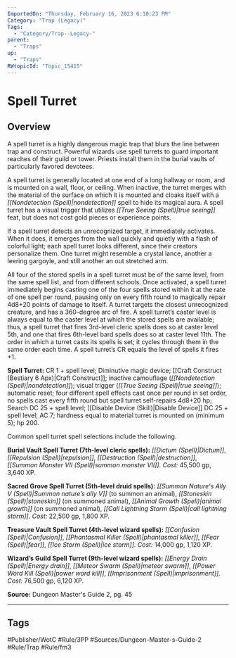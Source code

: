 ```yaml
---
ImportedOn: "Thursday, February 16, 2023 6:10:23 PM"
Category: "Trap (Legacy)"
Tags:
  - "Category/Trap--Legacy-"
parent:
  - "Traps"
up:
  - "Traps"
RWtopicId: "Topic_15415"
---
```

# Spell Turret
## Overview
A spell turret is a highly dangerous magic trap that blurs the line between trap and construct. Powerful wizards use spell turrets to guard important reaches of their guild or tower. Priests install them in the burial vaults of particularly favored devotees.

A spell turret is generally located at one end of a long hallway or room, and is mounted on a wall, floor, or ceiling. When inactive, the turret merges with the material of the surface on which it is mounted and cloaks itself with a *[[Nondetection (Spell)|nondetection]]* spell to hide its magical aura. A spell turret has a visual trigger that utilizes *[[True Seeing (Spell)|true seeing]]* feat, but does not cost gold pieces or experience points.

If a spell turret detects an unrecognized target, it immediately activates. When it does, it emerges from the wall quickly and quietly with a flash of colorful light; each spell turret looks different, since their creators personalize them. One turret might resemble a crystal lance, another a leering gargoyle, and still another an out stretched arm.

All four of the stored spells in a spell turret must be of the same level, from the same spell list, and from different schools. Once activated, a spell turret immediately begins casting one of the four spells stored within it at the rate of one spell per round, pausing only on every fifth round to magically repair 4d8+20 points of damage to itself. A turret targets the closest unrecognized creature, and has a 360-degree arc of fire. A spell turret’s caster level is always equal to the caster level at which the stored spells are available; thus, a spell turret that fires 3rd-level cleric spells does so at caster level 5th, and one that fires 6th-level bard spells does so at caster level 11th. The order in which a turret casts its spells is set; it cycles through them in the same order each time. A spell turret’s CR equals the level of spells it fires +1.

**Spell Turret:** CR 1 + spell level; Diminutive magic device; [[Craft Construct (Bestiary 6 Apx)|Craft Construct]]; inactive camouflage (*[[Nondetection (Spell)|nondetection]]*); visual trigger (*[[True Seeing (Spell)|true seeing]]*); automatic reset; four different spell effects cast once per round in set order, no spells cast every fifth round but spell turret self-repairs 4d8+20 hp; Search DC 25 + spell level; [[Disable Device (Skill)|Disable Device]] DC 25 + spell level; AC 7; hardness equal to material turret is mounted on (minimum 5); hp 200.

Common spell turret spell selections include the following.

**Burial Vault Spell Turret (7th-level cleric spells):** *[[Dictum (Spell)|Dictum]]*, *[[Repulsion (Spell)|repulsion]]*, *[[Destruction (Spell)|destruction]]*, *[[Summon Monster VII (Spell)|summon monster VII]]*. *Cost:* 45,500 gp, 3,640 XP.

**Sacred Grove Spell Turret (5th-level druid spells):** *[[Summon Nature's Ally V (Spell)|Summon nature’s ally V]]* (to summon an animal), *[[Stoneskin (Spell)|stoneskin]]* (on summoned animal), *[[Animal Growth (Spell)|animal growth]]* (on summoned animal), *[[Call Lightning Storm (Spell)|call lightning storm]]*. *Cost:* 22,500 gp, 1,800 XP.

**Treasure Vault Spell Turret (4th-level wizard spells):** *[[Confusion (Spell)|Confusion]]*, *[[Phantasmal Killer (Spell)|phantasmal killer]]*, *[[Fear (Spell)|fear]]*, *[[Ice Storm (Spell)|ice storm]]*. *Cost:* 14,000 gp, 1,120 XP.

**Wizard’s Guild Spell Turret (9th-level wizard spells):** *[[Energy Drain (Spell)|Energy drain]]*, *[[Meteor Swarm (Spell)|meteor swarm]]*, *[[Power Word Kill (Spell)|power word kill]]*, *[[Imprisonment (Spell)|imprisonment]]*. *Cost:* 76,500 gp, 6,120 XP.

**Source:** Dungeon Master's Guide 2, pg. 45


---
## Tags
#Publisher/WotC #Rule/3PP #Sources/Dungeon-Master-s-Guide-2 #Rule/Trap #Rule/fm3

